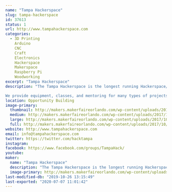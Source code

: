 ```yaml
---
name: "Tampa Hackerspace"
slug: tampa-hackerspace
id: 37613
status: 1
url: http://www.tampahackerspace.com
categories:
  - 3D Printing
    Arduino
    CNC
    Craft
    Electronics
    Hackerspace
    Makerspace
    Raspberry Pi
    Woodworking
excerpt: "Tampa Hackerspace"
description: "The Tampa Hackerspace is the longest running Hackerspace/Makerspace in the Greater Tampa Bay Area.  We have a vast array of tools including but not limited to: 3D Printers, Laser Cutters, 4x8 Shopbot, Machine Shop, Wood Shop and more, so please come check out our booth and talk to our members!  

We provide equipment, classes, and mentoring for many types of projects. Some of the projects our members work on: aquaponics, robotics, Arduino, Raspberry Pi, Internet of Things (IoT), electronics, ham / amateur radio, wearable electronics, home automation, microcontrollers, quadcopters, satellites, metal machining, Bitcoin and other alternate exchanges, computer security, photography, sewing, remote controlled aircraft, LED lighting, cosplay, steampunk, video and arcade gaming, 3D printing, art, etc."
location: Opportunity Building
image-primary:
  thumbnail: http://makers.makerfaireorlando.com/wp-content/uploads/2017/10/Tampa-Hackerspace-2048-Transparent-border-150x150.png
  medium: http://makers.makerfaireorlando.com/wp-content/uploads/2017/10/Tampa-Hackerspace-2048-Transparent-border-300x300.png
  large: http://makers.makerfaireorlando.com/wp-content/uploads/2017/10/Tampa-Hackerspace-2048-Transparent-border-1024x1024.png
  full: http://makers.makerfaireorlando.com/wp-content/uploads/2017/10/Tampa-Hackerspace-2048-Transparent-border.png
website: http://www.tampahackerspace.com
email: info@tampahackerspace.com
twitter: https://twitter.com/hacktampa
instagram: 
facebook: https://www.facebook.com/groups/TampaHack/
youtube: 
maker:
  name: "Tampa Hackerspace"
  description: "The Tampa Hackerspace is the longest running Hackerspace/Makerspace in the Greater Tampa Bay Area. We have a vast array of tools including but not limited to: 3D Printers, Laser Cutters, 4x8 Shopbot, and our lastest tools include Full CNC Controlled Milling machine ( Tormach Personnel 700 ) so please come check out our booth and talk to our members!"
  image-primary: http://makers.makerfaireorlando.com/wp-content/uploads/2015/08/Tampa-Hackerspace-2048-Transparent-border.png
last-modified-db: "2019-10-26 13:15:49"
last-exported: "2020-07-07 11:01:42"
---
```

